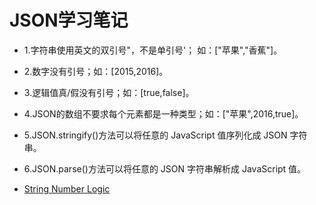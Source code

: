 # JSON学习笔记
- 1.字符串使用英文的双引号"，不是单引号'；  如：["苹果","香蕉"]。
- 2.数字没有引号；如：[2015,2016]。
- 3.逻辑值真/假没有引号；如：[true,false]。
- 4.JSON的数组不要求每个元素都是一种类型；如：["苹果",2016,true]。
- 5.JSON.stringify()方法可以将任意的 JavaScript 值序列化成 JSON 字符串。
- 6.JSON.parse()方法可以将任意的 JSON 字符串解析成 JavaScript 值。

- [String Number Logic](https://bigdata-mindstorms.github.io/d3-playground/#https://bigdata-mindstorms.github.io/d3-playground/lrl1225/2016/01/27/str_num_logic.json)
